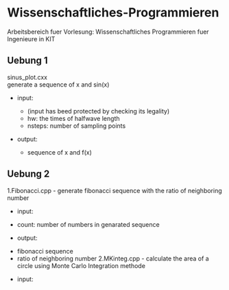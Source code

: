 # Wissenschaftliches-Programmieren
Arbeitsbereich fuer Vorlesung: Wissenschaftliches Programmieren fuer Ingenieure in KIT

## Uebung 1
sinus_plot.cxx  
generate a sequence of x and sin(x)

* input: 
  * (input has beed protected by checking its legality)
  * hw: the times of halfwave length
  * nsteps: number of sampling points

* output:
  * sequence of x and f(x)

## Uebung 2
1.Fibonacci.cpp - generate fibonacci sequence with the ratio of neighboring number  
 * input:
  - count: number of numbers in genarated sequence
 * output:
  - fibonacci sequence
  - ratio of neighboring number
2.MKinteg.cpp - calculate the area of a circle using Monte Carlo Integration methode
 * input:
  
